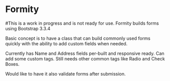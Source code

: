 # Formity
#This is a work in progress and is not ready for use.
Formity builds forms using Bootstrap 3.3.4 

Basic concept is to have a class that can build commonly used forms quickly with the ability to add custom fields when needed.

Currently has Name and Address fields per-built and responsive ready.  Can add some custom tags.  Still needs other common tags like Radio and Check Boxes.

Would like to have it also validate forms after submission.

  